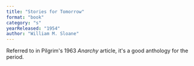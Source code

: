 ```yaml
---
title: "Stories for Tomorrow"
format: "book"
category: "s"
yearReleased: "1954"
author: "William M. Sloane"
---
```

 Referred to in Pilgrim's 1963 _Anarchy_ article, it's a good anthology for  the period.
  
